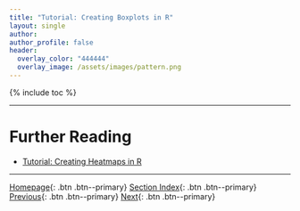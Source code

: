 ```yaml
---
title: "Tutorial: Creating Boxplots in R"
layout: single
author:
author_profile: false
header:
  overlay_color: "444444"
  overlay_image: /assets/images/pattern.png
---
```


{% include toc %}









___
# Further Reading
* [Tutorial: Creating Heatmaps in R](02C-3-rstudio-tutorial-heatmap-plot)


___

[Homepage](../index.md){: .btn  .btn--primary}
[Section Index](00-DataVisualization-LandingPage){: .btn  .btn--primary}
[Previous](02C-1-setting-up-rstudio){: .btn  .btn--primary}
[Next](02C-3-rstudio-tutorial-heatmap-plot){: .btn  .btn--primary}
